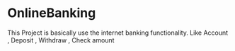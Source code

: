 # OnlineBanking
This Project is basically use the internet banking functionality. Like Account , Deposit , Withdraw , Check amount
